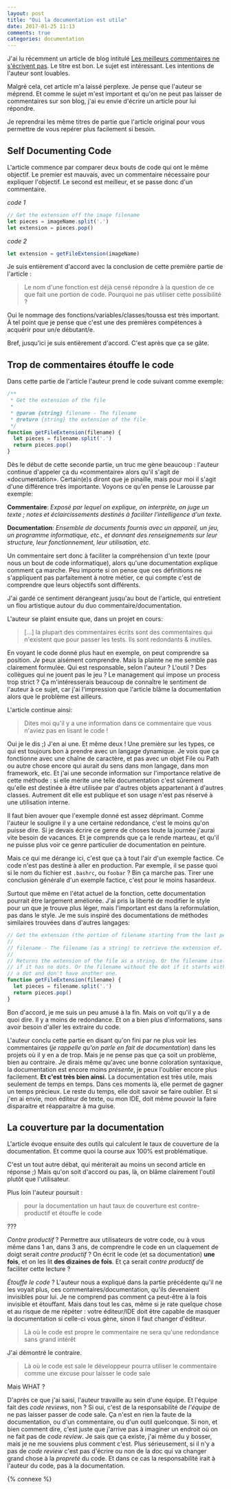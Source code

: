 ```yaml
---
layout: post
title: "Oui la documentation est utile"
date: 2017-01-25 11:13
comments: true
categories: documentation
---
```


J'ai lu récemment un article de blog intitulé
[Les meilleurs commentaires ne s'écrivent pas](https://blog.nathanaelcherrier.com/2017/01/11/les-meilleurs-commentaires-ne-secrivent-pas/).
Le titre est bon. Le sujet est intéressant. Les
intentions de l'auteur sont louables.

Malgré cela, cet article m'a laissé perplexe. Je pense que l'auteur se méprend.
Et comme le sujet m'est important et qu'on ne peut pas laisser de commentaires
sur son blog, j'ai eu envie d'écrire un article pour lui répondre.

Je reprendrai les même titres de partie que l'article original pour vous
permettre de vous repérer plus facilement si besoin.

<!-- more -->

## Self Documenting Code

L'article commence par comparer deux bouts de code qui ont le même objectif. Le
premier est mauvais, avec un commentaire nécessaire pour expliquer l'objectif.
Le second est meilleur, et se passe donc d'un commentaire.

*code 1*

```js
// Get the extension off the image filename
let pieces = imageName.split('.')
let extension = pieces.pop()
```

*code 2*

```js
let extension = getFileExtension(imageName)
```

Je suis entièrement d'accord avec la conclusion de cette première partie de
l'article :

> Le nom d'une fonction est déjà censé répondre à la question de ce que fait
> une portion de code. Pourquoi ne pas utiliser cette possibilité ?

Oui le nommage des fonctions/variables/classes/toussa est très important. À tel
point que je pense que c'est une des premières compétences à acquérir pour un/e
débutant/e.

Bref, jusqu'ici je suis entièrement d'accord. C'est après que ça se gâte.

## Trop de commentaires étouffe le code

Dans cette partie de l'article l'auteur prend le code suivant comme exemple:

```js
/**
 * Get the extension of the file
 * 
 * @param {string} filename - The filename
 * @return {string} the extension of the file  
 */
function getFileExtension(filename) {  
  let pieces = filename.split('.')
  return pieces.pop()
}
```

Dès le début de cette seconde partie,
un truc me gène beaucoup : l'auteur continue d'appeler ça du
«commentaire» alors qu'il s'agit de «documentation». Certain(e)s diront que je
pinaille, mais pour moi il s'agit d'une différence très importante. Voyons ce
qu'en pense le Larousse par exemple:

**Commentaire**: *Exposé par lequel on explique, on interprète, on juge un
texte ; notes et éclaircissements destinés à faciliter l'intelligence d'un
texte.*

**Documentation**: *Ensemble de documents fournis avec un appareil, un jeu, un
programme informatique, etc., et donnant des renseignements sur leur structure,
leur fonctionnement, leur utilisation, etc.*

Un commentaire sert donc à faciliter la compréhension d'un texte (pour nous un
bout de code informatique), alors qu'une documentation explique comment ça
marche. Peu importe si on pense que ces définitions ne s'appliquent pas
parfaitement à notre métier, ce qui compte c'est de comprendre que leurs
objectifs sont différents.

J'ai gardé ce sentiment dérangeant jusqu'au bout de l'article, qui entretient un flou
artistique autour du duo commentaire/documentation.

L'auteur se plaint ensuite que, dans un projet en cours:

> […] la plupart des commentaires écrits sont des commentaires qui n'existent
> que pour passer les tests. Ils sont redondants & inutiles.

En voyant le code donné plus haut en exemple, on peut comprendre sa position.
_Je_ peux aisément comprendre. Mais la plainte ne me semble pas clairement formulée. Qui est
responsable, selon l'auteur ? L'outil ?
Des collègues qui ne jouent pas le jeu ?
Le management qui impose un process trop strict ?
Ça m'intéresserais beaucoup de connaître le sentiment de l'auteur à ce sujet,
car j'ai l'impression que l'article blâme la documentation alors que le
problème est ailleurs.

L'article continue ainsi:

> Dites moi qu'il y a une information dans ce commentaire que vous n'aviez pas
> en lisant le code !

Oui je le dis ;) J'en ai une. Et même deux ! Une première sur les types, ce qui
est toujours bon à prendre avec un langage dynamique. Je vois que ça
fonctionne avec une chaîne de caractère, et pas avec un objet File ou Path ou
autre chose encore qui aurait du sens dans mon langage, dans mon framework, etc.
Et j'ai une
seconde information sur l'importance relative de cette méthode : si elle mérite une telle
documentation c'est sûrement qu'elle est destinée à être utilisée par d'autres
objets appartenant à d'autres classes. Autrement dit elle est publique et son
usage n'est pas réservé à une utilisation interne.

Il faut bien avouer que l'exemple donné est assez déprimant. Comme l'auteur le
souligne il y a une certaine redondance, c'est le moins qu'on puisse dire.
Si je devais écrire ce genre de choses
toute la journée j'aurai vite besoin de vacances. Et je comprends que ça le rende
marteau, et qu'il ne puisse plus voir ce genre particulier de documentation en peinture.

Mais ce qui me dérange ici, c'est que ça à tout l'air d'un exemple factice.
Ce code n'est pas destiné à aller en production. Par exemple, il se passe quoi
si le nom du fichier est `.bashrc`, ou `foobar` ? Bin ça marche pas.
Tirer une conclusion générale d'un exemple factice, c'est pour le moins
hasardeux.

Surtout que même en l'état actuel de la fonction, cette documentation
pourrait être largement améliorée. J'ai pris la liberté de modifier le
style pour un que je trouve plus léger, mais l'important est dans la
reformulation, pas dans le style.  Je me suis inspiré des documentations de
méthodes similaires trouvées dans d'autres langages:

```js
// Get the extension (the portion of filename starting from the last period).
//
// filename - The filename (as a string) to retrieve the extension of.
//
// Returns the extension of the file as a string. Or the filename itself
// if it has no dots. Or the filename without the dot if it starts with 
// a dot and don't have another one.
function getFileExtension(filename) {  
  let pieces = filename.split('.')
  return pieces.pop()
}
```

Bon d'accord, je me suis un peu amusé à la fin. Mais
on voit qu'il y a de quoi dire. Il y a moins de redondance. Et on a bien
plus d'informations, sans avoir besoin d'aller les extraire du code.

L'auteur conclu cette partie en disant qu'on fini par ne plus voir les
commentaires (*je rappelle qu'on parle en fait de documentation*) dans les projets
où il y en a de trop. Mais je ne pense pas que ça soit un problème, bien au
contraire. Je dirais même qu'avec une bonne coloration syntaxique, la documentation est
encore moins *présente*, je peux l'oublier encore plus facilement. **Et c'est très bien ainsi.**
La documentation est très utile, mais seulement de temps en temps. Dans ces
moments là, elle permet de gagner un temps précieux. Le reste du temps, elle doit
savoir se faire oublier. Et si j'en ai envie, mon éditeur de texte, ou mon IDE,
doit même pouvoir la faire disparaitre et réapparaitre à ma guise.

## La couverture par la documentation

L'article évoque ensuite des outils qui calculent le taux de couverture de la documentation.
Et comme quoi la course aux 100% est problématique.

C'est un tout autre débat, qui mériterait au moins un second article en réponse ;)
Mais qu'on soit d'accord ou pas, là, on blâme clairement l'outil plutôt que l'utilisateur.

Plus loin l'auteur poursuit :

> pour la documentation un haut taux de couverture est contre-productif et étouffe le code

???

*Contre productif* ? Permettre aux utilisateurs de votre code, ou à vous même dans
1 an, dans 3 ans, de comprendre le code en un claquement de doigt serait
*contre productif* ? On écrit le code (et sa documentation) **une fois**, et on les
lit **des dizaines de fois**. Et ça serait *contre productif* de faciliter cette
lecture ?

*Étouffe le code* ? L'auteur nous a expliqué dans la partie précédente qu'il ne
les voyait plus, ces commentaires/documentation, qu'ils devenaient invisibles
pour lui. Je ne comprend pas comment ça peut-être à la fois invisible et étouffant.
 Mais dans tout les cas, même si je rate quelque chose et au risque de me répéter :
votre éditeur/IDE doit être capable de masquer la documentation si celle-ci vous
gène, sinon il faut changer d'éditeur.

> Là où le code est propre le commentaire ne sera qu'une redondance sans grand intérêt

J'ai démontré le contraire.

> Là où le code est sale le développeur pourra utiliser le commentaire comme une
> excuse pour laisser le code sale

Mais WHAT ?

D'après ce que j'ai saisi, l'auteur travaille au sein d'une équipe. Et l'équipe
fait des *code reviews*, non ? Si oui, c'est de la responsabilité de *l'équipe*
de ne pas laisser passer de code sale. Ça n'est en rien la faute de la documentation, ou d'un commentaire,
ou d'un outil quelconque.
Si non, et bien comment dire, c'est juste que j'arrive pas à imaginer un endroit où on ne fait
pas de *code review*. Je sais que ça existe, j'ai même du y bosser, mais je ne me
souviens plus comment c'est. Plus sérieusement, si il n'y a pas de *code review* c'est pas
d'écrire ou non de la doc qui va changer grand chose à la *propreté* du code.
Et dans ce cas la responsabilité irait à l'auteur du code, pas à la documentation.

{% connexe %}

